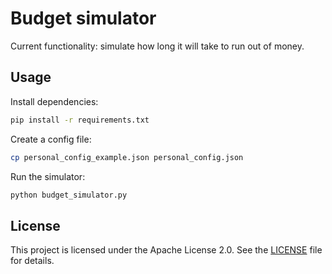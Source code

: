 # Budget simulator

Current functionality: simulate how long it will take to run out of money.

## Usage
Install dependencies:
```bash
pip install -r requirements.txt
```

Create a config file:
```bash 
cp personal_config_example.json personal_config.json
```

Run the simulator:
```bash
python budget_simulator.py
```

## License
This project is licensed under the Apache License 2.0. See the [LICENSE](LICENSE) file for details.